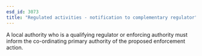 ```yaml
---
esd_id: 3073
title: "Regulated activities - notification to complementary regulator"
---
```


A local authority who is a qualifying regulator or enforcing authority must inform the co-ordinating primary authority of the proposed enforcement action.

